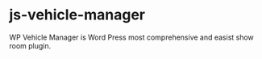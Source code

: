 # js-vehicle-manager
WP Vehicle Manager is Word Press most comprehensive and easist show room plugin.

